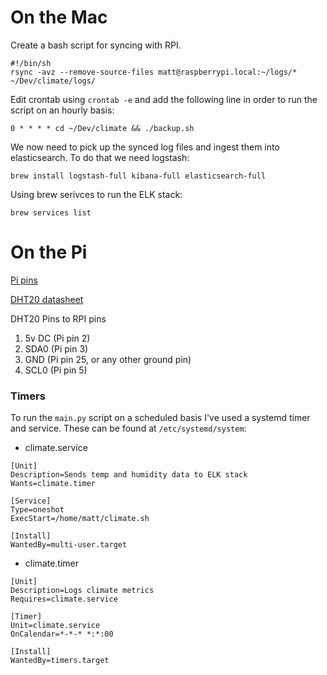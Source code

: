 # On the Mac

Create a bash script for syncing with RPI.
```
#!/bin/sh
rsync -avz --remove-source-files matt@raspberrypi.local:~/logs/* ~/Dev/climate/logs/
```

Edit crontab using `crontab -e` and add the following line in order to run the script on an hourly basis:
```
0 * * * * cd ~/Dev/climate && ./backup.sh
```

We now need to pick up the synced log files and ingest them into elasticsearch. To do that we need logstash:

```
brew install logstash-full kibana-full elasticsearch-full
```

Using brew serivces to run the ELK stack:

```
brew services list
```

# On the Pi

[Pi pins](https://pi4j.com/1.2/pins/model-a-rev2.html)

[DHT20 datasheet](https://cdn-shop.adafruit.com/product-files/5183/5193_DHT20.pdf)

DHT20 Pins to RPI pins

1. 5v DC (Pi pin 2)
2. SDA0 (Pi pin 3)
3. GND (Pi pin 25, or any other ground pin)
4. SCL0 (Pi pin 5)


### Timers

To run the `main.py` script on a scheduled basis I've used a systemd timer and service. These can be found at `/etc/systemd/system`:

- climate.service
```
[Unit]
Description=Sends temp and humidity data to ELK stack
Wants=climate.timer

[Service]
Type=oneshot
ExecStart=/home/matt/climate.sh

[Install]
WantedBy=multi-user.target
```

- climate.timer
```
[Unit]
Description=Logs climate metrics
Requires=climate.service

[Timer]
Unit=climate.service
OnCalendar=*-*-* *:*:00

[Install]
WantedBy=timers.target
```

